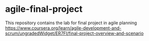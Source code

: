 # agile-final-project
This repository contains the lab for final project in agile planning https://www.coursera.org/learn/agile-development-and-scrum/ungradedWidget/ER7FI/final-project-overview-and-scenario

